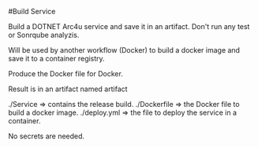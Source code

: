 #Build Service

Build a DOTNET Arc4u service and save it in an artifact.
Don't run any test or Sonrqube analyzis.

Will be used by another workflow (Docker) to build a docker image and save it to a container registry.

Produce the Docker file for Docker.

Result is in an artifact named artifact

./Service     => contains the release build.
./Dockerfile  => the Docker file to build a docker image.
./deploy.yml  => the file to deploy the service in a container.

No secrets are needed.

